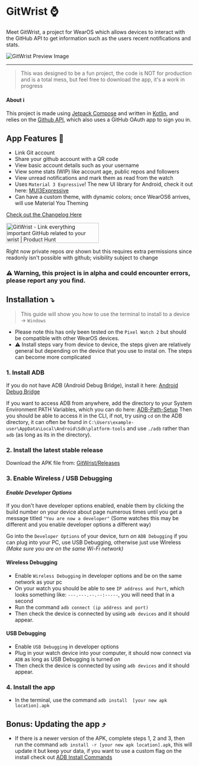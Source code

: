 # GitWrist ⌚

Meet GitWrist, a project for WearOS which allows devices to interact with the GitHub API to get information such as the users recent notifications and stats.

![GitWrist Preview Image](https://i.ibb.co/fVL1wFkF/Git-Wrist-Icon.png)

---
> This was designed to be a fun project, the code is NOT for production and is a total mess, but feel free to download the app, it's a work in progress

#### About ℹ️
This project is made using [Jetpack Compose](https://developer.android.com/compose) and written in [Kotlin](https://kotlinlang.org/), and relies on the [Github API](https://docs.github.com/en/rest), which also uses a GitHub OAuth app to sign you in.

## App Features 🚀
* Link Git account
* Share your github account with a QR code
* View basic account details such as your username
* View some stats (WIP) like account age, public repos and followers
* View unread notifications and mark them as read from the watch
* Uses `Material 3 Expressive`! The new UI library for Android, check it out here: [MUI3Expressive](https://www.youtube.com/watch?v=n17dnMChX14)
* Can have a custom theme, with dynamic colors; once WearOS6 arrives, will use Material You Theming

[Check out the Changelog Here](CHANGELOG.md)

<a href="https://www.producthunt.com/products/gitwrist?embed=true&utm_source=badge-featured&utm_medium=badge&utm_source=badge-gitwrist" target="_blank"><img src="https://api.producthunt.com/widgets/embed-image/v1/featured.svg?post_id=996146&theme=dark&t=1753186132774" alt="GitWrist - Link&#0032;everything&#0032;important&#0032;GitHub&#0032;related&#0032;to&#0032;your&#0032;wrist | Product Hunt" style="width: 250px; height: 54px;" width="250" height="54" /></a>


Right now private repos *are* shown but this requires extra permissions since readonly isn't possible with github; visibility subject to change


### ⚠️ Warning, this project is in alpha and could encounter errors, please report any you find.

## Installation ⤵️
> This guide will show you how to use the terminal to install to a device -> `Windows`

* Please note this has only been tested on the `Pixel Watch 2` but should be compatible with other WearOS devices.
* ⚠️ Install steps vary from device to device, the steps given are relatively general but depending on the device that you use to instal on. The steps can become more complicated

### 1. Install ADB 
If you do not have ADB (Android Debug Bridge), install it here: [Android Debug Bridge](https://developer.android.com/tools/adb)

If you want to access ADB from anywhere, add the directory to your System Environment PATH Variables, which you can do here: [ADB-Path-Setup](https://theflutterist.medium.com/setting-up-adb-path-on-windows-android-tips-5b5cdaa9084b)
Then you should be able to access it in the CLI, if not, try using `cd` on the ADB directory, it can often be found in `C:\Users\example-user\AppData\Local\Android\Sdk\platform-tools` and use `./adb` rather than `adb` (as long as its in the directory).

### 2. Install the latest stable release
Download the APK file from: [GitWrist/Releases](https://github.com/DaytimeDev/GitWrist/releases)


### 3. Enable Wireless / USB Debugging
#### *Enable Developer Options*

If you don't have developer options enabled, enable them by clicking the build number on your device about page numerous times until you get a message titled `"You are now a developer"`
(Some watches this may be different and you enable developer options a different way)

Go into the `Developer Options` of your device, turn *on* `ADB Debugging`
if you can plug into your PC, use USB Debugging, otherwise just use Wireless *(Make sure you are on the same Wi-Fi network)*

#### Wireless Debugging
* Enable `Wireless Debugging` in developer options and be on the same network as your pc
* On your watch you should be able to see `IP address and Port`, which looks something like: `---.---.--.--:-----`, you will need that in a second
* Run the command `adb connect (ip address and port)`
* Then check the device is connected by using `adb devices` and it should appear.

#### USB Debugging
* Enable `USB Debugging` in developer options
* Plug in your watch device into your computer, it should now connect via `ADB` as long as USB Debugging is turned *on*
* Then check the device is connected by using `adb devices` and it should appear.

### 4. Install the app
* In the terminal, use the command `adb install  [your new apk location].apk`


## Bonus: Updating the app ⤴️
* If there is a newer version of the APK, complete steps 1, 2 and 3, then run the command `adb install -r [your new apk location].apk`, this will update it but keep your data, if you want to use a custom flag on the install check out [ADB Install Commands](https://adbshell.com/commands/adb-install)
